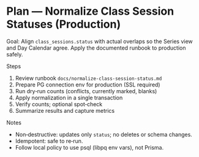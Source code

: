 # Plan — Normalize Class Session Statuses (Production)

Goal: Align `class_sessions.status` with actual overlaps so the Series view and Day Calendar agree. Apply the documented runbook to production safely.

Steps

1. Review runbook `docs/normalize-class-session-status.md`
2. Prepare PG connection env for production (SSL required)
3. Run dry‑run counts (conflicts, currently marked, blanks)
4. Apply normalization in a single transaction
5. Verify counts; optional spot‑check
6. Summarize results and capture metrics

Notes

- Non‑destructive: updates only `status`; no deletes or schema changes.
- Idempotent: safe to re‑run.
- Follow local policy to use psql (libpq env vars), not Prisma.
